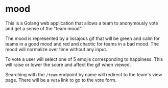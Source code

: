 # mood

This is a Golang web application that allows a team to anonymously vote and get a sense of the "team mood".

The mood is represented by a lissajous gif that will be green and calm for teams in a good mood and red and chaotic for teams in a bad mood.
The mood will normalize over time without any input. 

To vote a user will select one of 5 emojis corresponding to happiness.
This will raise or lower the score and affect the gif when viewed.

Searching with the `/team` endpoint by name will redirect to the team's view page.
There will be a `Vote` link to go to the vote form.
